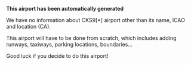 **This airport has been automatically generated**

We have no information about CKS9[*] airport other than its name, ICAO and location (CA).

This airport will have to be done from scratch, which includes adding runways, taxiways, parking locations, boundaries...

Good luck if you decide to do this airport!